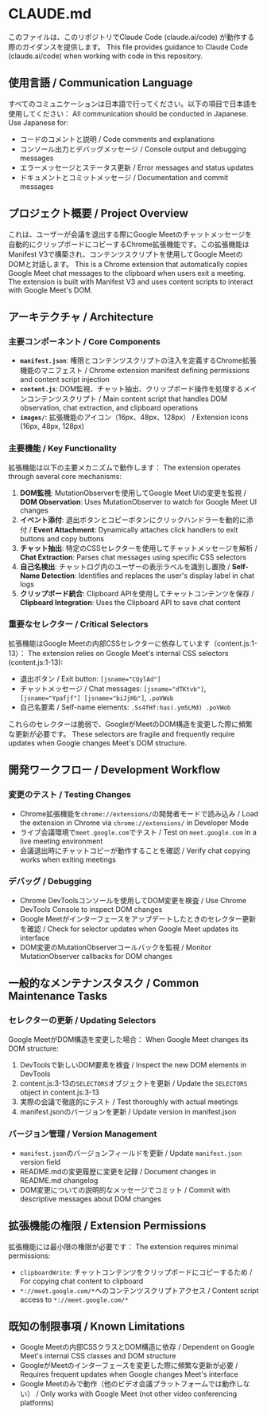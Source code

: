# CLAUDE.md

このファイルは、このリポジトリでClaude Code (claude.ai/code) が動作する際のガイダンスを提供します。
This file provides guidance to Claude Code (claude.ai/code) when working with code in this repository.

## 使用言語 / Communication Language

すべてのコミュニケーションは日本語で行ってください。以下の項目で日本語を使用してください：
All communication should be conducted in Japanese. Use Japanese for:
- コードのコメントと説明 / Code comments and explanations
- コンソール出力とデバッグメッセージ / Console output and debugging messages
- エラーメッセージとステータス更新 / Error messages and status updates
- ドキュメントとコミットメッセージ / Documentation and commit messages

## プロジェクト概要 / Project Overview

これは、ユーザーが会議を退出する際にGoogle Meetのチャットメッセージを自動的にクリップボードにコピーするChrome拡張機能です。この拡張機能はManifest V3で構築され、コンテンツスクリプトを使用してGoogle MeetのDOMと対話します。
This is a Chrome extension that automatically copies Google Meet chat messages to the clipboard when users exit a meeting. The extension is built with Manifest V3 and uses content scripts to interact with Google Meet's DOM.

## アーキテクチャ / Architecture

### 主要コンポーネント / Core Components

- **`manifest.json`**: 権限とコンテンツスクリプトの注入を定義するChrome拡張機能のマニフェスト / Chrome extension manifest defining permissions and content script injection
- **`content.js`**: DOM監視、チャット抽出、クリップボード操作を処理するメインコンテンツスクリプト / Main content script that handles DOM observation, chat extraction, and clipboard operations
- **`images/`**: 拡張機能のアイコン（16px、48px、128px） / Extension icons (16px, 48px, 128px)

### 主要機能 / Key Functionality

拡張機能は以下の主要メカニズムで動作します：
The extension operates through several core mechanisms:

1. **DOM監視**: MutationObserverを使用してGoogle Meet UIの変更を監視 / **DOM Observation**: Uses MutationObserver to watch for Google Meet UI changes
2. **イベント添付**: 退出ボタンとコピーボタンにクリックハンドラーを動的に添付 / **Event Attachment**: Dynamically attaches click handlers to exit buttons and copy buttons
3. **チャット抽出**: 特定のCSSセレクターを使用してチャットメッセージを解析 / **Chat Extraction**: Parses chat messages using specific CSS selectors
4. **自己名検出**: チャットログ内のユーザーの表示ラベルを識別し置換 / **Self-Name Detection**: Identifies and replaces the user's display label in chat logs
5. **クリップボード統合**: Clipboard APIを使用してチャットコンテンツを保存 / **Clipboard Integration**: Uses the Clipboard API to save chat content

### 重要なセレクター / Critical Selectors

拡張機能はGoogle Meetの内部CSSセレクターに依存しています（content.js:1-13）：
The extension relies on Google Meet's internal CSS selectors (content.js:1-13):
- 退出ボタン / Exit button: `[jsname="CQylAd"]`
- チャットメッセージ / Chat messages: `[jsname="dTKtvb"]`, `[jsname="Ypafjf"] [jsname="biJjHb"]`, `.poVWob`
- 自己名要素 / Self-name elements: `.Ss4fHf:has(.ym5LMd) .poVWob`

これらのセレクターは脆弱で、GoogleがMeetのDOM構造を変更した際に頻繁な更新が必要です。
These selectors are fragile and frequently require updates when Google changes Meet's DOM structure.

## 開発ワークフロー / Development Workflow

### 変更のテスト / Testing Changes
- Chrome拡張機能を`chrome://extensions/`の開発者モードで読み込み / Load the extension in Chrome via `chrome://extensions/` in Developer Mode
- ライブ会議環境で`meet.google.com`でテスト / Test on `meet.google.com` in a live meeting environment
- 会議退出時にチャットコピーが動作することを確認 / Verify chat copying works when exiting meetings

### デバッグ / Debugging
- Chrome DevToolsコンソールを使用してDOM変更を検査 / Use Chrome DevTools Console to inspect DOM changes
- Google Meetがインターフェースをアップデートしたときのセレクター更新を確認 / Check for selector updates when Google Meet updates its interface
- DOM変更のMutationObserverコールバックを監視 / Monitor MutationObserver callbacks for DOM changes

## 一般的なメンテナンスタスク / Common Maintenance Tasks

### セレクターの更新 / Updating Selectors
Google MeetがDOM構造を変更した場合：
When Google Meet changes its DOM structure:
1. DevToolsで新しいDOM要素を検査 / Inspect the new DOM elements in DevTools
2. content.js:3-13の`SELECTORS`オブジェクトを更新 / Update the `SELECTORS` object in content.js:3-13
3. 実際の会議で徹底的にテスト / Test thoroughly with actual meetings
4. manifest.jsonのバージョンを更新 / Update version in manifest.json

### バージョン管理 / Version Management
- `manifest.json`のバージョンフィールドを更新 / Update `manifest.json` version field
- README.mdの変更履歴に変更を記録 / Document changes in README.md changelog
- DOM変更についての説明的なメッセージでコミット / Commit with descriptive messages about DOM changes

## 拡張機能の権限 / Extension Permissions

拡張機能には最小限の権限が必要です：
The extension requires minimal permissions:
- `clipboardWrite`: チャットコンテンツをクリップボードにコピーするため / For copying chat content to clipboard
- `*://meet.google.com/*`へのコンテンツスクリプトアクセス / Content script access to `*://meet.google.com/*`

## 既知の制限事項 / Known Limitations

- Google Meetの内部CSSクラスとDOM構造に依存 / Dependent on Google Meet's internal CSS classes and DOM structure
- GoogleがMeetのインターフェースを変更した際に頻繁な更新が必要 / Requires frequent updates when Google changes Meet's interface
- Google Meetのみで動作（他のビデオ会議プラットフォームでは動作しない） / Only works with Google Meet (not other video conferencing platforms)